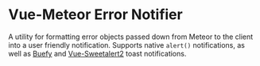 # Vue-Meteor Error Notifier
A utility for formatting error objects passed down from Meteor to the client into a user friendly notification.
Supports native `alert()` notifications, as well as [Buefy](https://buefy.github.io/#/) and
[Vue-Sweetalert2](https://github.com/avil13/vue-sweetalert2#readme) toast notifications.